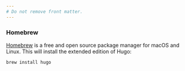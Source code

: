 ```yaml
---
# Do not remove front matter.
---
```


### Homebrew

[Homebrew] is a free and open source package manager for macOS and Linux. This will install the extended edition of Hugo:

```sh
brew install hugo
```

[Homebrew]: https://brew.sh/
